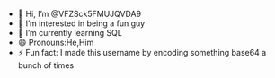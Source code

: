 - 👋 Hi, I’m @VFZSck5FMUJQVDA9
- 👀 I’m interested in being a fun guy
- 🌱 I’m currently learning SQL
- 😄 Pronouns:He,Him
- ⚡ Fun fact: I made this username by encoding something base64 a bunch of times

<!---
VFZSck5FMUJQVDA9/VFZSck5FMUJQVDA9 is a ✨ special ✨ repository because its `README.md` (this file) appears on your GitHub profile.
You can click the Preview link to take a look at your changes.
--->
